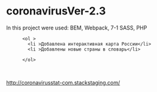 # coronavirusVer-2.3




In this project were used: BEM, Webpack, 7-1 SASS, PHP


       
          
          <ol >
            <li >Добавлена интерактивная карта России</li>
            <li >Добавлены новые страны в словарь</li>
            
          </ol>
        
            
         
<br> 

http://coronavirusstat-com.stackstaging.com/
